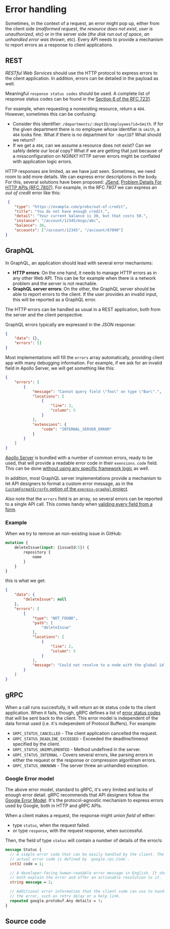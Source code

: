# Error handling
Sometimes, in the context of a request, an error might pop up, either from the client side (_malformed request_, _the resource does not exist_, _user is unauthorized_, etc) or in the server side (_the disk run out of space_, _an unhandled error was thrown_, etc). Every API needs to provide a mechanism to report errors as a response to client applications.

## REST
_RESTful Web Services_ should use the HTTP protocol to express errors to the client application. In addition, errors can be detailed in the payload as well.

Meaningful `response status codes` should be used. A complete list of response status codes can be found in the [Section 6 of the RFC 7231][].

For example, when requesting a nonexisting resource, return a `404`. However, sometimes this can be confusing:

* Consider this identifier: `/departments/:deptID/employees?id=Smith`. If for the given department there is no employee whose identifier is `smith`, a `404` looks fine. What if there is no department for `:deptID`? What should we return?
* If we get a `404`, can we assume a resource does not exist? Can we safely delete our local copy? What if we are getting that just because of a missconfiguration on NGINX? HTTP server errors might be conflated with application logic errors.

HTTP responses are limited, as we have just seen. Sometimes, we need room to add more details. We can express error descriptions in the body. For this, several solutions have been proposed: [JSend][], [Problem Details For HTTP APIs (RFC 7807)][]. For example, in the RFC 7807 we can express an _out of credit_ error like this:

```json
 {
    "type": "https://example.com/probs/out-of-credit",
    "title": "You do not have enough credit.",
    "detail": "Your current balance is 30, but that costs 50.",
    "instance": "/account/12345/msgs/abc",
    "balance": 30,
    "accounts": ["/account/12345", "/account/67890"]
}
```

## GraphQL
In GraphQL, an application should lead with several error mechanisms:

* **HTTP errors**: On the one hand, it needs to manage HTTP errors as in any other Web API. This can be for example when there is a network problem and the server is not reachable.
* **GraphQL server errors**: On the other, the GraphQL server should be able to report errors to the client. If the user provides an invalid input, this will be reported as a GraphQL error.

The HTTP errors can be handled as usual in a REST application, both from the server and the client perspective.

GraphQL errors typically are expressed in the JSON response:

```json
{
    "data": {},
    "errors": []
}
```

Most implementations will fill the `errors` array automatically, providing client app with many debugging information. For example, if we ask for an invalid field in Apollo Server, we will get something like this:

```json
{
    "errors": [
        {
            "message": "Cannot query field \"foo\" on type \"Bar\".",
            "locations": [
                {
                    "line": 3,
                    "column": 5
                }
            ],
            "extensions": {
                "code": "INTERNAL_SERVER_ERROR"
            }
        }
    ]
}
```

[Apollo Server][] is bundled with a number of common errors, ready to be used, that will provide a readable error code in their `exensions.code` field. This can be done [without using any specific framework logic][Custom errors and error reporting in GraphQL] as well.

In addition, most GraphQL server implementations provide a mechanism to let API designers to format a custom error message, as in the [`CustomFormatErrorFn` option of the `express-graphql` project][express-graphql].

Also note that the `errors` field is an array, so several errors can be reported to a single API call. This comes handy when [validing every field from a form][Validation and user errors in GraphQL mutations].

### Example
When we try to remove an non-existing issue in GitHub:

```graphql
mutation {
    deleteIssue(input: {issueId:5}) {
        repository {
            name
        }
    }
}

```

this is what we get:

```json
{
    "data": {
        "deleteIssue": null
    },
    "errors": [
        {
            "type": "NOT_FOUND",
            "path": [
                "deleteIssue"
            ],
            "locations": [
                {
                    "line": 2,
                    "column": 3
                }
            ],
            "message": "Could not resolve to a node with the global id of '5'"
        }
    ]
}
```

## gRPC
When a call runs succesfully, it will return an `OK` status code to the client application. When it fails, though, gRPC defines a list of [error status codes](https://grpc.io/docs/guides/error/#error-status-codes) that will be sent back to the client. This error model is independent of the data format used (i.e. it's independent of Protocol Buffers). For example:

* `GRPC_STATUS_CANCELLED` - The client application cancelled the request.
* `GRPC_STATUS_DEADLINE_EXCEEDED` - Exceeded the deadline/timeout specified by the client.
* `GRPC_STATUS_UNIMPLEMENTED` - Method undefined in the server.
* `GRPC_STATUS_INTERNAL` - Covers several errors, like parsing errors in either the request or the response or compression algorithsm errors.
* `GRPC_STATUS_UNKNOWN` - The server threw an unhandled exception.

### Google Error model
The above error model, standard to gRPC, it's very limited and lacks of enough error detail. gRPC recommends that API designers follow the [Google Error Model](https://cloud.google.com/apis/design/errors). It's the protocol-agnostic mechanism to express errors used by Google, both in HTTP and gRPC APIs.

When a client makes a request, the response might _union field_ of either:
* type `status`, when the request failed.
* or type `response`, with the request response, when successful.

Then, the field of type `status` will contain a number of details of the error/s:

```proto
message Status {
  // A simple error code that can be easily handled by the client. The
  // actual error code is defined by `google.rpc.Code`.
  int32 code = 1;

  // A developer-facing human-readable error message in English. It should
  // both explain the error and offer an actionable resolution to it.
  string message = 2;

  // Additional error information that the client code can use to handle
  // the error, such as retry delay or a help link.
  repeated google.protobuf.Any details = 3;
}
```

## Source code

[Section 6 of the RFC 7231]: https://tools.ietf.org/html/rfc7231#section-6
[JSend]: https://github.com/omniti-labs/jsend
[Problem Details For HTTP APIs (RFC 7807)]: https://tools.ietf.org/html/rfc7807
[Apollo Server]: https://www.apollographql.com/docs/apollo-server/data/errors/
[Custom errors and error reporting in GraphQL]: https://codeburst.io/custom-errors-and-error-reporting-in-graphql-bbd398272aeb
[express-graphql]: https://www.npmjs.com/package/express-graphql
[Validation and user errors in GraphQL mutations]: https://medium.com/@koistya/validation-and-user-errors-in-graphql-mutations-39ca79cd00bf
